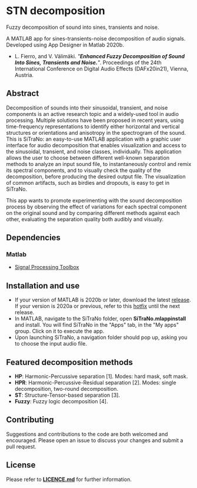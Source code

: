 # STN decomposition
Fuzzy decomposition of sound into sines, transients and noise.

A MATLAB app for sines-transients-noise decomposition of audio signals. Developed using App Designer in Matlab 2020b.

* L. Fierro, and V. Välimäki. _"**Enhanced Fuzzy Decomposition of Sound Into Sines, Transients and Noise.**"_.  Proceedings of the 24th International Conference on Digital Audio Effects (DAFx20in21), Vienna, Austria.

## Abstract

Decomposition of sounds into their sinusoidal, transient, and noise components is an active research topic and a widely-used tool in audio processing. Multiple solutions have been proposed in recent years, using time-frequency representations to identify either horizontal and vertical structures or orientations and anisotropy in the spectrogram of the sound. 
This is SiTraNo: an easy-to-use MATLAB application with a graphic user interface for audio decomposition that enables visualization and access to the sinusoidal, transient, and noise classes, individually. This application allows the user to choose between different well-known separation methods to analyze an input sound file, to instantaneously control and remix its spectral components, and to visually check the quality of the decomposition, before producing the desired output file. The visualization of common artifacts, such as birdies and dropouts, is easy to get in SiTraNo. 

This app wants to promote experimenting with the sound decomposition process by observing the effect of variations for each spectral component on the original sound and by comparing different methods against each other, evaluating the separation quality both audibly and visually.

## Dependencies
### Matlab
* [Signal Processing Toolbox](https://www.mathworks.com/products/signal.html)

## Installation and use
* If your version of MATLAB is 2020b or later, download the latest [release](https://github.com/himynameisfuego/SiTraNo/releases/latest). If your version is 2020a or previous, refer to this [hotfix](https://github.com/himynameisfuego/SiTraNo/files/6351972/SiTraNo_HotFix_1.0.0.1.zip) until the next release.
* In MATLAB, navigate to the SiTraNo folder, open **SiTraNo.mlappinstall** and install. You will find SiTraNo in the "Apps" tab, in the "My apps" group. Click on it to execute the app.
* Upon launching SiTraNo, a navigation folder should pop up, asking you to choose the input audio file.

## Featured decomposition methods

* **HP**: Harmonic-Percussive separation [1]. Modes: hard mask, soft mask.
* **HPR**: Harmonic-Percussive-Residual separation [2]. Modes: single decomposition, two-round decomposition. 
* **ST**: Structure-Tensor-based separation [3].
* **Fuzzy**: Fuzzy logic decomposition [4].

## Contributing
Suggestions and contributions to the code are both welcomed and encouraged. Please open an issue to discuss your changes and submit a pull request.

## License
Please refer to [**LICENCE.md**](LICENSE.md) for further information.
